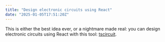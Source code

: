 ```yaml
---
title: "Design electronic circuits using React"
date: "2025-01-05T17:51:20Z"
---
```

This is either the best idea ever, or a nightmare made real: you can design electronic circuits using React with this tool: [tscircuit](https://tscircuit.com).
